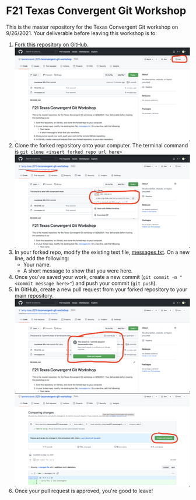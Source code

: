 # F21 Texas Convergent Git Workshop

This is the master repository for the Texas Convergent Git workshop on 9/26/2021. Your deliverable before leaving this workshop is to:

1. Fork this repository on GitHub.
![Fork Repo](images/fork.png)
2. Clone the forked repository onto your computer. The terminal command is `git clone <insert forked repo url here>`
![Clone Repo](images/clone.png)
3. In your forked repo, modify the existing text file, [messages.txt](messages.txt). On a new line, add the following: 
    - Your name.
    - A short message to show that you were here.
4. Once you've saved your work, create a new commit (`git commit -m "<commit message here>"`) and push your commit (`git push`).
5. In GitHub, create a new pull request from your forked repository to your main repository. 
![PR1](images/pull_request1.png)
![PR2](images/pull_request2.png)
6. Once your pull request is approved, you're good to leave!
